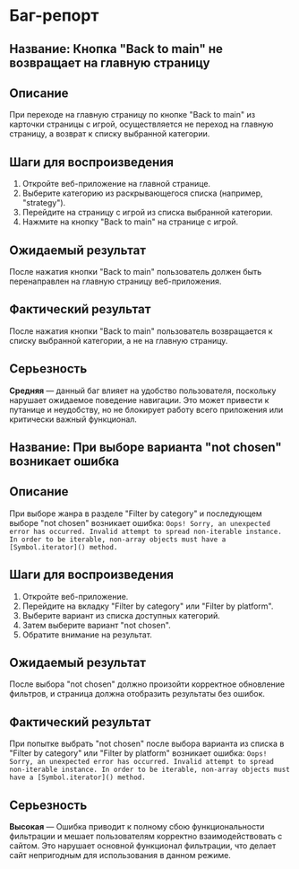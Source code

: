 # Баг-репорт

## Название: Кнопка "Back to main" не возвращает на главную страницу

## Описание

При переходе на главную страницу по кнопке "Back to main" из карточки страницы с игрой, осуществляется не переход на главную страницу, а возврат к списку выбранной категории.

## Шаги для воспроизведения

1. Откройте веб-приложение на главной странице.
2. Выберите категорию из раскрывающегося списка (например, "strategy").
3. Перейдите на страницу с игрой из списка выбранной категории.
4. Нажмите на кнопку "Back to main" на странице с игрой.

## Ожидаемый результат

После нажатия кнопки "Back to main" пользователь должен быть перенаправлен на главную страницу веб-приложения.

## Фактический результат

После нажатия кнопки "Back to main" пользователь возвращается к списку выбранной категории, а не на главную страницу.

## Серьезность

**Средняя** — данный баг влияет на удобство пользователя, поскольку нарушает ожидаемое поведение навигации. Это может привести к путанице и неудобству, но не блокирует работу всего приложения или критически важный функционал.


## Название: При выборе варианта "not chosen" возникает ошибка

## Описание

При выборе жанра в разделе "Filter by category" и последующем выборе "not chosen" возникает ошибка: `Oops! Sorry, an unexpected error has occurred. Invalid attempt to spread non-iterable instance. In order to be iterable, non-array objects must have a [Symbol.iterator]() method.`

## Шаги для воспроизведения

1. Откройте веб-приложение.
2. Перейдите на вкладку "Filter by category" или "Filter by platform".
3. Выберите вариант из списка доступных категорий.
4. Затем выберите вариант "not chosen".
5. Обратите внимание на результат.

## Ожидаемый результат

После выбора "not chosen" должно произойти корректное обновление фильтров, и страница должна отобразить результаты без ошибок.

## Фактический результат

При попытке выбрать "not chosen" после выбора варианта из списка в "Filter by category" или "Filter by platform" возникает ошибка:
`Oops! Sorry, an unexpected error has occurred. Invalid attempt to spread non-iterable instance. In order to be iterable, non-array objects must have a [Symbol.iterator]() method.`

## Серьезность

**Высокая** — Ошибка приводит к полному сбою функциональности фильтрации и мешает пользователям корректно взаимодействовать с сайтом. Это нарушает основной функционал фильтрации, что делает сайт непригодным для использования в данном режиме.
